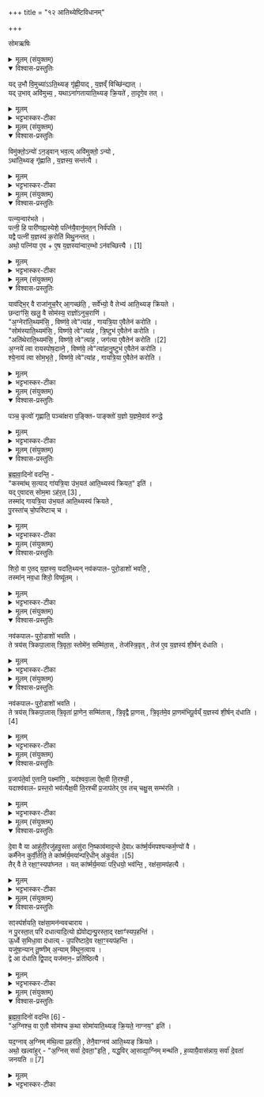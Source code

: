 +++
title = "१२ आतिथ्येष्टिविधानम्"

+++
<div class="js_include" url="/vedAH_yajuH/taittirIyam/sArasvata-vibhAgaH/saMhitA/sarva-prastutiH/6/2/01_AtithyeShTividhAnam"  newLevelForH1="1" includeTitle="true">

सोमऋषिः

<details><summary>मूलम् (संयुक्तम्)</summary>

यदु॒भौ वि॒मुच्या॑ति॒थ्यङ्गृ॑ह्णी॒याद्य॒ज्ञव्ँविच्छि॑न्द्या॒द्यदु॒भाववि॑मुच्य॒ यथाना॑गतायाति॒थ्यङ्क्रि॒यते॑ ता॒दृगे॒व तद्
</details>

<details open><summary>विश्वास-प्रस्तुतिः</summary>

यद् उ॒भौ वि॒मुच्या॑ऽऽति॒थ्यङ् गृ॑ह्णी॒याद् , य॒ज्ञव्ँ विच्छि॑न्द्यात् ।  
यद् उ॒भाव् अवि॑मुच्य॒ , यथाऽना॑गतायाति॒थ्यङ् क्रि॒यते॑ , ता॒दृगे॒व तत् ।
</details>

<details><summary>मूलम्</summary>

यद् उ॒भौ वि॒मुच्या॑ऽऽति॒थ्यङ् गृ॑ह्णी॒याद् , य॒ज्ञव्ँ विच्छि॑न्द्यात् ।  
यद् उ॒भाव् अवि॑मुच्य॒ , यथाऽना॑गतायाति॒थ्यङ् क्रि॒यते॑ , ता॒दृगे॒व तत् ।
</details>

<details><summary>भट्टभास्कर-टीका</summary>

1गतः क्रयः । आतिथ्यः प्रस्तूयते - यदुभावित्यादि ॥ यदुभावनड्वाहौ विमुच्यातिथ्यं गृह्णीयात् आतिथ्यं हविर्निर्वपेत् । 'अतिथेर्ण्यः' इत्यातिथ्यः प्रारम्भोभिप्रेतः, ग्रहणस्योपलक्षणार्थत्वात् । यज्ञं विच्छिन्द्यात् पूर्वोत्तरयोः कर्मणोः परस्परापेक्षायाः प्रतिपादकाभावात् ऐदमर्थ्यस्य दुर्ज्ञानत्वात् मध्ये यज्ञविच्छित्तिस्स्यात् । अथ यदुभावविमुच्यातिथ्यं गृह्णीयात, तद्दूषयति - यथाऽनागतायातिथ्यं क्रियते तादृगेव तत्स्यात् । आतिथ्यं नामागताय क्रियते । उभयोरविमोके आगमनस्यापरिसमाप्तत्वेन अनागतावस्थातुल्यत्वात् आगमनसमाप्तिनिमित्तमिदानीमनर्थकं स्यात् ॥
</details>

<details><summary>मूलम् (संयुक्तम्)</summary>

विमु॑क्तो॒ऽन्यो॑ऽन॒ड्वान्भव॒त्यवि॑मुक्तो॒ऽन्योऽथा॑ति॒थ्यङ्गृ॑ह्णाति य॒ज्ञस्य॒ सन्त॑त्यै॒
</details>

<details open><summary>विश्वास-प्रस्तुतिः</summary>

विमु॑क्तो॒ऽन्यो॑ ऽन॒ड्वान् भव॒त्य् अवि॑मुक्तो॒ ऽन्यो ,  
ऽथा॑ति॒थ्यङ् गृ॑ह्णाति , य॒ज्ञस्य॒ सन्त॑त्यै ।
</details>

<details><summary>मूलम्</summary>

विमु॑क्तो॒ऽन्यो॑ ऽन॒ड्वान् भव॒त्य् अवि॑मुक्तो॒ ऽन्यो ,  
ऽथा॑ति॒थ्यङ् गृ॑ह्णाति , य॒ज्ञस्य॒ सन्त॑त्यै ।
</details>

<details><summary>भट्टभास्कर-टीका</summary>

2कथं तर्हि कर्तव्यमित्याह - विमुक्त इत्यादिविधिः ॥ एकोनड्वान्विमुक्तः कार्यः अनागतत्वनिवृत्तये, एकमविमुक्तं कुर्यात् अविच्छेदार्थं कर्मणोऽपेक्षां द्योतयितुम् । अथास्मिन् काले आतिथ्यं गृह्णाति एवं यज्ञस्य सन्तत्यै अविच्छेदाय भवति आगतायैव चातिथ्यं कृतं भवति । 'एकान्याभ्यां समर्थाभ्याम्' इति प्रथमा तिङ्विभक्तिर्न निहन्यते । विमुक्ताविमुक्तसन्ततिशब्दानां पूर्वपदप्रकृतिस्वरत्वमुक्तम् ॥
</details>

<details><summary>मूलम् (संयुक्तम्)</summary>

पत्न्य॒न्वार॑भते॒ पत्नी॒ हि पारी॑णह्य॒स्येशे॒ पत्नि॑यै॒वानु॑मत॒न्निर्व॑पति॒ यद्वै पत्नी॑ य॒ज्ञस्य॑ क॒रोति॑ मिथु॒नन्तदथो॒ पत्नि॑या ए॒व [1]  
ए॒ष य॒ज्ञस्या॑न्वार॒म्भोऽन॑वच्छित्त्यै॒
</details>

<details open><summary>विश्वास-प्रस्तुतिः</summary>

पत्न्य॒न्वार॑भते ।  
पत्नी॒ हि पारी॑णह्य॒स्येशे॒ पत्नि॑यै॒वानु॑मत॒न् निर्व॑पति ।  
यद्वै पत्नी॑ य॒ज्ञस्य॑ क॒रोति॑ मिथु॒नन्तत् ।   
अथो॒ पत्नि॑या ए॒व + ए॒ष य॒ज्ञस्या॑न्वार॒म्भो ऽन॑वच्छित्त्यै । [1]
</details>

<details><summary>मूलम्</summary>

पत्न्य॒न्वार॑भते ।  
पत्नी॒ हि पारी॑णह्य॒स्येशे॒ पत्नि॑यै॒वानु॑मत॒न् निर्व॑पति ।  
यद्वै पत्नी॑ य॒ज्ञस्य॑ क॒रोति॑ मिथु॒नन्तत् ।   
अथो॒ पत्नि॑या ए॒व + ए॒ष य॒ज्ञस्या॑न्वार॒म्भो ऽन॑वच्छित्त्यै । [1]
</details>

<details><summary>भट्टभास्कर-टीका</summary>

3पत्न्यन्वारभते स्पृशतीति विधिः ॥ यस्मात्पत्नी पारीणह्यस्य धनस्य ईशे ईष्टे । 'लोपस्त आत्मनेपदेषु' इति तलोपः, 'हि च' इति निघाताभावः । अनुदात्तेत्त्वाल्लसार्वधातुकानुदात्तत्वम् । परितस्सर्वतो नह्यते बध्यते इति परिणत् गृहमुच्यते । 'नहिवृति' इति परेर्दीर्घत्वम् । शकटनामेति केचित् । तत्र भवं व्रीह्यादि धनं पारीणह्यम्, छान्दसो ञ्यः । यद्वा - 'परिमुखादिभ्यश्च' इति व्यत्ययेनानव्ययीभावादपि ञ्यः । एवं पत्न्या स्पृष्टे तयाऽनुमतमेव निर्वपति । पूर्ववद्गतेः प्रकृतिस्वरत्वम् । यस्मात्पत्न्यपि यज्ञस्य करोति मिथुनं भवति यजमानकर्मणा सह । द्वितीयो गुणः । अथ तृतीयो गुण उच्यते - अथो डति । अपिच पत्न्या अपि यज्ञस्यैव एषोन्वारम्भः यजमानमारभमाणमिवान्वारभते । एवं हि क्रियमाणे यज्ञस्यानवच्छित्यै अविरतये भवति । अव्ययपूर्वपदप्रकृतिस्वरत्वम् । थाथादिस्वरेणान्वारम्भशब्दोन्तोदात्तः ॥
</details>

<details><summary>मूलम् (संयुक्तम्)</summary>

याव॑द्भि॒र्वै राजा॑नुच॒रैरा॒गच्छ॑ति॒ सर्वे॑भ्यो॒ वै तेभ्य॑ आति॒थ्यङ्क्रि॑यते॒ छन्दाꣳ॑सि॒ खलु॒ वै सोम॑स्य॒ राज्ञो॑ऽनुच॒राण्य॒ग्नेरा॑ति॒थ्यम॑सि॒ विष्ण॑वे॒ त्वेत्या॑ह गायत्रि॒या ए॒वैतेन॑ करोति॒ सोम॑स्याति॒थ्यम॑सि॒ विष्ण॑वे॒ त्वेत्या॑ह त्रि॒ष्टुभ॑ ए॒वैतेन॑ करो॒त्यति॑थेराति॒थ्यम॑सि॒ विष्ण॑वे॒ त्वेत्या॑ह॒ जग॑त्यै [2]  
ए॒वैतेन॑ करोत्य॒ग्नये॑ त्वा रायस्पोष॒दाव्ने॒ विष्ण॑वे॒ त्वेत्या॑हानु॒ष्टुभ॑ ए॒वैतेन॑ करोति श्ये॒नाय॑ त्वा सोम॒भृते॒ विष्ण॑वे॒ त्वेत्या॑ह गायत्रि॒या ए॒वैतेन॑ करोति॒
</details>

<details open><summary>विश्वास-प्रस्तुतिः</summary>

याव॑द्भि॒र् वै राजा॑नुच॒रैर् आ॒गच्छ॑ति॒ , सर्वे॑भ्यो॒ वै तेभ्य॑ आति॒थ्यङ् क्रि॑यते ।   
छन्दाꣳ॑सि॒ खलु॒ वै सोम॑स्य॒ राज्ञो॑ऽनुच॒राणि॑ ।  
"अ॒ग्नेरा॑ति॒थ्यम॑सि॒ , विष्ण॑वे॒ त्वे"त्या॑ह , गायत्रि॒या ए॒वैतेन॑ करोति ।  
"सोम॑स्याति॒थ्यम॑सि॒ , विष्ण॑वे॒ त्वे"त्या॑ह , त्रि॒ष्टुभ॑ ए॒वैतेन॑ करोति ।  
"अति॑थेराति॒थ्यम॑सि॒ , विष्ण॑वे॒ त्वे"त्या॑ह॒ , जग॑त्या ए॒वैतेन॑ करोति ।[2]   
अ॒ग्नये॑ त्वा रायस्पोष॒दाव्ने॒ , विष्ण॑वे॒ त्वे"त्या॑हानु॒ष्टुभ॑ ए॒वैतेन॑ करोति ।  
श्ये॒नाय॑ त्वा सोम॒भृते॒ , विष्ण॑वे॒ त्वे"त्या॑ह , गायत्रि॒या ए॒वैतेन॑ करोति ।  
</details>

<details><summary>मूलम्</summary>

याव॑द्भि॒र् वै राजा॑नुच॒रैर् आ॒गच्छ॑ति॒ , सर्वे॑भ्यो॒ वै तेभ्य॑ आति॒थ्यङ् क्रि॑यते ।   
छन्दाꣳ॑सि॒ खलु॒ वै सोम॑स्य॒ राज्ञो॑ऽनुच॒राणि॑ ।  
"अ॒ग्नेरा॑ति॒थ्यम॑सि॒ , विष्ण॑वे॒ त्वे"त्या॑ह , गायत्रि॒या ए॒वैतेन॑ करोति ।  
"सोम॑स्याति॒थ्यम॑सि॒ , विष्ण॑वे॒ त्वे"त्या॑ह , त्रि॒ष्टुभ॑ ए॒वैतेन॑ करोति ।  
"अति॑थेराति॒थ्यम॑सि॒ , विष्ण॑वे॒ त्वे"त्या॑ह॒ , जग॑त्या ए॒वैतेन॑ करोति ।[2]   
अ॒ग्नये॑ त्वा रायस्पोष॒दाव्ने॒ , विष्ण॑वे॒ त्वे"त्या॑हानु॒ष्टुभ॑ ए॒वैतेन॑ करोति ।  
श्ये॒नाय॑ त्वा सोम॒भृते॒ , विष्ण॑वे॒ त्वे"त्या॑ह , गायत्रि॒या ए॒वैतेन॑ करोति ।  
</details>

<details><summary>भट्टभास्कर-टीका</summary>

4यावद्भिरित्यादि ॥ यत्परिमाणैर्भृत्यैस्सह राजा आगच्छति तेभ्यस्सर्वेभ्योप्यातिथ्यं कार्यम्, न पुनः केभ्यश्चिदेव । छन्दांसि च गायत्र्यादीनि सोमस्य राज्ञोनुचराणि, अतस्तेभ्योप्यातिथ्यं कर्तव्यम् । यद्येवं कस्मात्तर्हि 'अग्रेरातिथ्यमसि' इत्यादिभिर्मन्त्रैः अग्न्यादिभ्य एवानुचरेभ्यः क्रियते, न तु गायत्र्यादिभ्य इत्यत आह - गायत्र्या अपि क्रियत एवातिथ्यं, तमग्निर्देवता यागात्मा सोमात्मा वा परमात्मैव वा । स हि विश्वात्मा सोमलतात्मना इदानीं गृहमागच्छति, तस्मै सानुचरायातिथ्यं क्रियते । तत्र 'अग्नेरातिथ्यमसि' इति यस्मादग्नये क्रियते एतेनैव गायत्र्या अपि क्रियत एवातिथ्यम्; 'तमग्निर्देवताऽन्वसृज्यत गायत्री छन्दः' इति द्वयोरपि प्रजापतेर्मुखजातत्वात्; अग्निग्रहणस्य च मुखजातत्वोपलक्षणत्वात् । एवं त्रिष्टुबादीनां सोमादिभिस्संबन्धविशेषोन्वेष्टव्यः, इदमेव वा वचनं प्रमाणमिति श्रद्धातव्यम् ॥
</details>

<details><summary>मूलम् (संयुक्तम्)</summary>

पञ्च॒ कृत्वो॑ गृह्णाति॒ पञ्चा॑क्षरा प॒ङ्क्तिᳶ पाङ्क्तो॑ य॒ज्ञो य॒ज्ञमे॒वाव॑ रुन्द्धे
</details>

<details open><summary>विश्वास-प्रस्तुतिः</summary>

पञ्च॒ कृत्वो॑ गृह्णाति॒
पञ्चा॑क्षरा प॒ङ्क्तिᳶ
पाङ्क्तो॑ य॒ज्ञो
य॒ज्ञमे॒वाव॑ रुन्द्धे
</details>

<details><summary>मूलम्</summary>

पञ्च॒ कृत्वो॑ गृह्णाति॒
पञ्चा॑क्षरा प॒ङ्क्तिᳶ
पाङ्क्तो॑ य॒ज्ञो
य॒ज्ञमे॒वाव॑ रुन्द्धे
</details>

<details><summary>भट्टभास्कर-टीका</summary>

5पञ्च कृत्व इति विधिः ॥ पञ्चाक्षरेत्यादि । व्याख्यातम् ॥

-  [पञ्च॒ कृत्व॒ आंऽक्ते॑ ।
पञ्चा॑क्षरा प॒ङ्क्तिः ।
पाङ्क्तो॑ य॒ज्ञः, य॒ज्ञमे॒वाव॑ रुन्धे ।  

  पञ्चकृत्वः एकैकस्य द्वयोर्वा पञ्चकृत्वः । कृत्व इति शब्दान्तरमेवेदमभ्यावृत्तिमाचष्टे । पच्छा क्षरा पङ्क्तिः देवानां पङ्क्तेः पञ्चाक्षरत्वात् । पदानां वा पञ्चाक्षरत्वात् पङ्क्तिः पञ्चाक्षरेत्युच्यते । पङ्क्तेरागतः पाङ्क्तः । उत्सादित्वात् । धानाः, करम्भः, परिवापः, पुरोडाशः, पयस्या, तेन पङ्क्तिराप्यते । तत् यज्ञस्य पाङ्क्तत्वमिति । यज्ञः पाङ्क्त इति । एवमत्रापि पञ्चत्वसङ्ख्यासंपादनात् पाङ्को यज्ञः परिगृहीतो भवतीति ।
]
</details>

<details><summary>मूलम् (संयुक्तम्)</summary>

ब्रह्मवा॒दिनो॑ वदन्ति॒ कस्मा॑त्स॒त्याद्गा॑यत्रि॒या उ॑भ॒यत॑ आति॒थ्यस्य॑ क्रियत॒ इति॒ यदे॒वादस्सोम॒मा [3]  
अह॑र॒त्तस्मा॑द्गायत्रि॒या उ॑भ॒यत॑ आति॒थ्यस्य॑ क्रियते पु॒रस्ता॑च्चो॒परि॑ष्टाच्च॒
</details>

<details open><summary>विश्वास-प्रस्तुतिः</summary>

ब्र॒ह्म॒वा॒दिनो॑ वदन्ति॒ -  
"कस्मा॑थ् स॒त्याद् गा॑यत्रि॒या उ॑भ॒यत॑ आति॒थ्यस्य॑ क्रियत॒" इति॑ ।  
यद् ए॒वादस् सोम॒मा ऽह॑र॒त् [3] ,   
तस्मा॑द् गायत्रि॒या उ॑भ॒यत॑ आति॒थ्यस्य॑ क्रियते ,  
पु॒रस्ता॑च् चो॒परि॑ष्टाच् च ।
</details>

<details><summary>मूलम्</summary>

ब्र॒ह्म॒वा॒दिनो॑ वदन्ति॒ -  
"कस्मा॑थ् स॒त्याद् गा॑यत्रि॒या उ॑भ॒यत॑ आति॒थ्यस्य॑ क्रियत॒" इति॑ ।  
यद् ए॒वादस् सोम॒मा ऽह॑र॒त् [3] ,   
तस्मा॑द् गायत्रि॒या उ॑भ॒यत॑ आति॒थ्यस्य॑ क्रियते ,  
पु॒रस्ता॑च् चो॒परि॑ष्टाच् च ।
</details>

<details><summary>भट्टभास्कर-टीका</summary>

6ब्रह्मवादिन इत्यादि ॥ कस्मात्कारणात् गायत्र्या उभयतः क्रियते । किं कारणान्तरेणेत्येवशब्दार्थः । क्रियते इति किं विवक्षितं ब्रह्मवादिनामित्याह - पुरस्ताच्चोपरिष्टाच्चेति । पूर्वस्मिन् काले ऊर्ध्वकाले च । 'अस्ताति च' इति पूर्वशब्दस्य पुरादेशः 'उपर्युपरिष्टात्' इत्यूर्ध्वशब्दस्य निपात्यते ॥
</details>

<details><summary>मूलम् (संयुक्तम्)</summary>

शिरो॒ वा ए॒तद्य॒ज्ञस्य॒ यदा॑ति॒थ्यन्नव॑कपालᳶ पुरो॒डाशो॑ भवति॒ तस्मा॑न्नव॒धा शिरो॒ विष्यू॑त॒न्...
</details>

<details open><summary>विश्वास-प्रस्तुतिः</summary>

शिरो॒ वा ए॒तद् य॒ज्ञस्य॒ यदा॑ति॒थ्यन् नव॑कपालᳶ पुरो॒डाशो॑ भवति॒ ,  
तस्मा॑न् नव॒धा शिरो॒ विष्यू॑तम् ।  
</details>

<details><summary>मूलम्</summary>

शिरो॒ वा ए॒तद् य॒ज्ञस्य॒ यदा॑ति॒थ्यन् नव॑कपालᳶ पुरो॒डाशो॑ भवति॒ ,  
तस्मा॑न् नव॒धा शिरो॒ विष्यू॑तम् ।  
</details>

<details><summary>भट्टभास्कर-टीका</summary>

7अथ नवकपालत्वं पुरोडाशस्य विधातुमाह - शिरो वा इति ॥ शिर एवैतत् प्रधानमातिथ्यं यज्ञस्य, सोमार्थत्वात् । तस्मात् नवकपाल इत्यादिविधिः । नवसु कपालेषु संस्कृतः इत्युत्पन्नस्याणः 'द्विगोर्लुक्' इति लुक्, 'इगन्तकाल' इति पूर्वपदप्रकृतिस्वरत्वम् । पुरो दाशन्ते एनमिति पुरोडाशाः, पृषोदरादिः, 'छन्दसि बहुलम्' इत्युत्तरपदाद्युदात्तत्वम्, 'पुरोव्ययम्' इति गतित्वात्थाथादिस्वरः प्राप्तो बाध्यते । तस्मादिति । शिरोव्रतस्यातिथ्यस्य नवकपालत्वात् नवधा विष्यूतं परस्परस्यूतं नवकपालखण्डं शिरः प्रजानाम् । सिवेर्निष्ठायां 'छ्वोश्शूठ्' इत्यूठ्, 'गतिरनन्तरः' इति गतेः प्रकृतिस्वरत्वम् ॥
</details>

<details><summary>मूलम् (संयुक्तम्)</summary>

नव॑कपालᳶ पुरो॒डाशो॑ भवति॒ ते त्रय॑स्त्रिकपा॒लास्त्रि॒वृता॒ स्तोमे॑न॒ सम्मि॑ता॒स्तेज॑स्त्रि॒वृत्तेज॑ ए॒व य॒ज्ञस्य॑ शी॒र्षन्द॑धाति॒
</details>

<details open><summary>विश्वास-प्रस्तुतिः</summary>

नव॑कपालᳶ पुरो॒डाशो॑ भवति ।  
ते त्रय॑स् त्रिकपा॒लास् त्रि॒वृता॒ स्तोमे॑न॒ सम्मि॑ता॒स् ,
तेज॑स्त्रि॒वृत् , तेज॑ ए॒व य॒ज्ञस्य॑ शी॒र्षन् द॑धाति ।  
</details>

<details><summary>मूलम्</summary>

नव॑कपालᳶ पुरो॒डाशो॑ भवति ।  
ते त्रय॑स् त्रिकपा॒लास् त्रि॒वृता॒ स्तोमे॑न॒ सम्मि॑ता॒स् ,
तेज॑स्त्रि॒वृत् , तेज॑ ए॒व य॒ज्ञस्य॑ शी॒र्षन् द॑धाति ।  
</details>

<details><summary>भट्टभास्कर-टीका</summary>

8द्वितीयं विधत्ते गुणान्तरं दर्शयितुं - नवकपाल इति ॥ ते इत्याधारभूतानि कपालानि बुद्ध्या निष्कृष्य निर्दिश्यन्ते, वक्ष्यमाणस्वरूपापेक्षया पुल्लिङ्गता । तानि नव कपालानि त्रयस्त्रिकपालाः कपालत्रयवन्तः संघातविशेषा इत्यर्थः । यथा मध्ये त्रीणि प्राचीनानि, त्रीणि दक्षिणतः, त्रीण्युत्तरतः । त्रीणि कपालानि येषां सन्तीति त्रिकपालाः, मत्त्वर्थीयोऽकारः, अर्श आदित्वादच्, बहुव्रीहौ वा स्वरव्यत्ययः, त्रिचक्रादिर्वा द्रष्टव्यः । द्विगावेव वा स्वरलिङ्गव्यत्ययः । यस्मादेवं तस्मात्ते त्रिवृता स्तोमेन सम्मिताः तुल्याः । त्रिवृदिति । त्रिभिस्तृचैः नव स्तोत्रिया भवन्ति । तस्मात्तत्सामान्यात् त्रिवृता तुल्यत्वं नवानां कपालानाम् । समुदायस्य तत्तुल्यत्वात्समुदायिनामपि तत्तुल्यत्वमुपचर्यते । एतदुक्तं भवति - कपालत्रयावृत्तनवकपालसंबन्धात् तृचत्रयात्मकेन त्रिवृता तुल्यो नवकपालः पुरोडाश डति । त्रिचक्रादित्वात् त्रिवृत उत्तरपदान्तोदात्तत्वम् । संमिते गतेः पूर्वपदप्रकृतिस्वरत्वं पूर्ववत् । तेजस्त्रिवृदिति । तेजसा सहोत्पन्नत्वात् यथा - 'स मुखतस्त्रिवृतं निरमिमीत तमग्रिर्देवताऽन्वसृज्यत' इति । तेजस्साधनत्वाद्वा । तस्मात् यज्ञस्य शीर्षन् शिरस्स्थानीये आतिथ्ये तेजो दधाति स्थापयति । 'शीर्षञ्छन्दसि' इति शीर्षादेशः, 'सुपां सुलुक्' इति ङेर्लुक्, 'न ङिसंबुद्ध्योः' इति नलोपप्रतिषेधः ॥
</details>

<details><summary>मूलम् (संयुक्तम्)</summary>

नव॑कपालᳶ पुरो॒डाशो॑ भवति॒ ते त्रय॑स्त्रिकपा॒लास्त्रि॒वृता॑ प्रा॒णेन॒ सम्मि॑तास्त्रि॒वृद्वै [4]  
प्रा॒णस्त्रि॒वृत॑मे॒व प्रा॒णम॑भिपू॒र्वय्ँय॒ज्ञस्य॑ शी॒र्षन्द॑धाति
</details>

<details open><summary>विश्वास-प्रस्तुतिः</summary>

नव॑कपालᳶ पुरो॒डाशो॑ भवति ।  
ते त्रय॑स् त्रिकपा॒लास् त्रि॒वृता॑ प्रा॒णेन॒ सम्मि॑तास् ,
त्रि॒वृद्वै प्रा॒णस् , त्रि॒वृत॑मे॒व प्रा॒णम॑भिपू॒र्वय्ँ य॒ज्ञस्य॑ शी॒र्षन् द॑धाति ।[4]
</details>

<details><summary>मूलम्</summary>

नव॑कपालᳶ पुरो॒डाशो॑ भवति ।  
ते त्रय॑स् त्रिकपा॒लास् त्रि॒वृता॑ प्रा॒णेन॒ सम्मि॑तास् ,
त्रि॒वृद्वै प्रा॒णस् , त्रि॒वृत॑मे॒व प्रा॒णम॑भिपू॒र्वय्ँ य॒ज्ञस्य॑ शी॒र्षन् द॑धाति ।[4]
</details>

<details><summary>भट्टभास्कर-टीका</summary>

9अथ तृतीयं विधत्ते गुणान्तरप्रदर्शनार्थं - नवकपाल इति ॥ पूर्वेणैवावगतप्रायमिदम्, प्राणेन साम्यं प्रतिपाद्यते इति विशेषः । त्रिवृता त्रिवृत्तुल्येन प्राणेन ते संमिताः; प्राणोपि हि त्रिवृता तुल्यो भवति, नवत्वयोगात्, 'नव वै पुरुषे प्राणाः' इति नवाधिष्ठानत्वात् । तस्मात्त्रिवृतं नवाधिष्ठानं प्राणं यज्ञस्य प्रधानभूते अस्मिन्नातिथ्ये अभिपूर्वमनुक्रमेण दधाति स्थापयति । अत्रापि त्रिकत्रयात्मकत्वं प्राणस्य द्रष्टव्यम् । त्रयो दक्षिणतस्तिर्यक्स्वर्गते, त्रय उत्तरतस्तिर्यक्, त्रय उपर्यधोभावेनेति ॥
</details>

<details><summary>मूलम् (संयुक्तम्)</summary>

प्र॒जाप॑ते॒र्वा ए॒तानि॒ पक्ष्मा॑णि॒ यद॑श्ववा॒ला ऐ॑क्ष॒वी ति॒रश्ची॒ यदाश्व॑वालᳶ प्रस्त॒रो भव॑त्यैक्ष॒वी ति॒रश्ची॑ प्र॒जाप॑तेरे॒व तच्चक्षु॒स्सम्भ॑रति
</details>

<details open><summary>विश्वास-प्रस्तुतिः</summary>

प्र॒जाप॑ते॒र्वा ए॒तानि॒ पक्ष्मा॑णि॒ , यद॑श्ववा॒ला ऐ॑क्ष॒वी ति॒रश्ची॒ ,  
यदाश्व॑वालᳶ प्रस्त॒रो भव॑त्यैक्ष॒वी ति॒रश्ची॑ प्र॒जाप॑तेर् ए॒व तच् चक्षु॒स् सम्भ॑रति ।
</details>

<details><summary>मूलम्</summary>

प्र॒जाप॑ते॒र्वा ए॒तानि॒ पक्ष्मा॑णि॒ , यद॑श्ववा॒ला ऐ॑क्ष॒वी ति॒रश्ची॒ ,  
यदाश्व॑वालᳶ प्रस्त॒रो भव॑त्यैक्ष॒वी ति॒रश्ची॑ प्र॒जाप॑तेर् ए॒व तच् चक्षु॒स् सम्भ॑रति ।
</details>

<details><summary>भट्टभास्कर-टीका</summary>

10प्रस्तरादिविशेषान्विधास्यन् आह - प्रजापतेर्वा इत्यादि ॥ पक्ष्माणि अक्षिरोमाणि । 'पत्यावैश्वर्ये' इति पूर्वपदप्रकृतिस्वरत्वम् । अश्ववालाः अश्वस्य पुच्छरोमाणीति केचित् । अन्य आहुः - ऐक्षवी स्या[वीव]त् समुदायप्रसिद्धेश्च । अश्वकर्णादिवत्संज्ञैषा; तेन काशा उच्यन्ते न प्राजापत्यपक्ष्मतया स्तूयन्त इति । ऐक्षवी इक्षुलतिके तिरश्ची तिरश्चीने प्रजापेतरक्ष्णोश्चर्मपुटिके तिर्यक्त्वयोगादुच्यते । वक्ष्यति च 'प्रजापतेरेव तच्चक्षुस्सं भरति' इति । 'चौ' इति पूर्वपदान्तोदात्तत्वम् । उभयत्रापि 'वा छन्दसि' इति पूर्वसवर्णदीर्घत्वम् । प्रजापतेर्वा एते अक्ष्णोश्चर्मपुटिके तिरश्च्यौ यदैक्षव्यौ लतिके इत्यर्थः । यदिति । अश्ववालविकार आश्ववालः । 'अनुदात्तादेश्च' इत्यम् । प्रस्तीर्यते इति प्रस्तरः, 'ऋदोरप्', थाथादिनोत्तरपदान्तोदात्तत्वम् । अत्र तु तिरश्ची इति विधृती उच्येते तिर्यक्त्वयोगादेव । यस्मादेवं तस्मादाश्ववालः प्रस्तरः कार्यः, ऐक्षवी विधृती इति विधिरनुमीयते ॥
</details>

<details><summary>मूलम् (संयुक्तम्)</summary>

दे॒वा वै या आहु॑ती॒रजु॑हवु॒स्ता असु॑रा नि॒ष्काव॑माद॒न्ते दे॒वाᳵ का॑र्ष्म॒र्य॑मपश्यन्कर्म॒ण्यो॑ वै कर्मै॑नेन कुर्वी॒तेति॒ ते का॑र्ष्मर्य॒मया॑न्परि॒धीन् [5]  
अ॒कु॒र्व॒त॒ तैर्वै ते रक्षा॒ꣳ॒स्यपा॑घ्नत॒ यत्का॑र्ष्मर्य॒मयाः॑ परि॒धयो॒ भव॑न्ति॒ रक्ष॑सा॒मप॑हत्यै॒
</details>

<details open><summary>विश्वास-प्रस्तुतिः</summary>

दे॒वा वै या आहु॑ती॒रजु॑हवु॒स्ता असु॑रा नि॒ष्काव॑माद॒न्ते दे॒वाᳵ का॑र्ष्म॒र्य॑मपश्यन्कर्म॒ण्यो॑ वै ।  
कर्मै॑नेन कुर्वी॒तेति॒ ते का॑र्ष्मर्य॒मया॑न्परि॒धीन् अ॑कुर्वत ।[5]  
तैर् वै ते रक्षा॒ꣳ॒स्यपा॑घ्नत ।
यत् का॑र्ष्मर्य॒मयाः॑ परि॒धयो॒ भव॑न्ति॒ , रक्ष॑सा॒मप॑हत्यै ।
</details>

<details><summary>मूलम्</summary>

दे॒वा वै या आहु॑ती॒रजु॑हवु॒स्ता असु॑रा नि॒ष्काव॑माद॒न्ते दे॒वाᳵ का॑र्ष्म॒र्य॑मपश्यन्कर्म॒ण्यो॑ वै ।  
कर्मै॑नेन कुर्वी॒तेति॒ ते का॑र्ष्मर्य॒मया॑न्परि॒धीन् अ॑कुर्वत ।[5]  
तैर् वै ते रक्षा॒ꣳ॒स्यपा॑घ्नत ।
यत् का॑र्ष्मर्य॒मयाः॑ परि॒धयो॒ भव॑न्ति॒ , रक्ष॑सा॒मप॑हत्यै ।
</details>

<details><summary>भट्टभास्कर-टीका</summary>

11देवा वा इत्यादि ॥ निष्कावं निष्कृष्यग्न्यास्यादाच्छिद्याच्छिद्य आदन् अभक्षयन् आहुतिम् । कवति कौति कूव[कुना]तीनामन्यतमस्तस्मादाभीक्ष्ण्ये णमुल्, द्विर्वचनं तु न क्रियते, अनित्यत्वात् । गतिकर्मा चायमत्र द्रष्टव्यः । यद्वा - निष्कावं अशब्दयित्वा निःशब्दं, निरिति प्रतिषेधमाचष्टे । ते देवाः कार्ष्मर्यं श्रीपर्णीवृक्षं अपश्यन् शक्तिविशेषं तत्राधातुं विशिष्टसंकल्पात्मिकां दृष्टिं तत्र कृतवन्तः । कथमित्याह - कर्मण्य इत्यादि । एष कर्मण्यः कर्मणि साधुः अभिमतकर्मसाधनयोग्यः । तस्मादेनेन सर्वमभिमतं कर्म कुर्वीत; तत्कारणं वयमित्थं प्रतिजानीमहे इति । एनादेशोनुदात्तः । ततस्ते देवाः कार्ष्मर्यमयान् कार्ष्मर्यविकारान् परिधीनकुर्वत । 'नित्यं वृद्धशरादिभ्यः' इति मयट् । परितो धीयन्ते इति परिधयः, 'उपसर्गे घोः किः' कृदुत्तरपदप्रकृतिस्वरत्वम् । तैरित्यादि । गतम् ॥
</details>

<details><summary>मूलम् (संयुक्तम्)</summary>

सꣵस्प॑र्शयति॒ रक्ष॑सा॒मन॑न्ववचाराय॒ न पु॒रस्ता॒त्परि॑ दधात्यादि॒त्यो ह्ये॑वोद्यन्पु॒रस्ता॒द्रक्षाꣳ॑स्यप॒हन्त्यू॒र्ध्वे स॒मिधा॒वा द॑धात्यु॒परि॑ष्टादे॒व रक्षा॒ꣳ॒स्यप॑हन्ति॒ यजु॑षा॒न्यान्तू॒ष्णीम॒न्याम्मि॑थुन॒त्वाय॒ द्वे आ द॑धाति द्वि॒पाद्यज॑मान॒ᳶ प्रति॑ष्ठित्यै
</details>

<details open><summary>विश्वास-प्रस्तुतिः</summary>

सꣵस्प॑र्शयति॒ रक्ष॑सा॒मन॑न्ववचाराय ।  
न पु॒रस्ता॒त् परि॑ दधात्यादि॒त्यो ह्ये॑वोद्यन्पु॒रस्ता॒द् रक्षाꣳ॑स्यप॒हन्ति॑ ।  
ऊ॒र्ध्वे स॒मिधा॒वा द॑धात्य् - उ॒परि॑ष्टादे॒व रक्षा॒ꣳ॒स्यप॑हन्ति ।  
यजु॑षा॒न्यान् तू॒ष्णीम् अ॒न्याम् मि॑थुन॒त्वाय ।  
द्वे आ द॑धाति द्वि॒पाद् यज॑मान॒ᳶ प्रति॑ष्ठित्यै ।  
</details>

<details><summary>मूलम्</summary>

सꣵस्प॑र्शयति॒ रक्ष॑सा॒मन॑न्ववचाराय ।  
न पु॒रस्ता॒त् परि॑ दधात्यादि॒त्यो ह्ये॑वोद्यन्पु॒रस्ता॒द् रक्षाꣳ॑स्यप॒हन्ति॑ ।  
ऊ॒र्ध्वे स॒मिधा॒वा द॑धात्य् - उ॒परि॑ष्टादे॒व रक्षा॒ꣳ॒स्यप॑हन्ति ।  
यजु॑षा॒न्यान् तू॒ष्णीम् अ॒न्याम् मि॑थुन॒त्वाय ।  
द्वे आ द॑धाति द्वि॒पाद् यज॑मान॒ᳶ प्रति॑ष्ठित्यै ।  
</details>

<details><summary>भट्टभास्कर-टीका</summary>

12संस्पर्शयतीत्यादि ॥ किमर्थमिदम्, ननु प्रकृतावुक्तमत्रापि भविष्यति? तर्हि साधाराणविधानार्थमिदं, तेन यद्यत्प्राप्तं तदर्थं भविष्यति । तेन उपसत्सु विस्रंभयति संस्पर्शयति परिधीनिति विधिः । अनन्ववचाराय अननुप्रवेशाय । आदित्य एव पूर्वस्यां दिशि परिधिकार्यकारी । ऊर्ध्वे समिधो आघाराख्ये । उपरिष्टादूर्ध्वायां दिशि स्थितानि रक्षांसि अपहन्ति । यजुषेति । 'वीतिहोत्रं त्वा' हति गायत्र्यपि अनवसानत्वाद्यजुरुच्यते । दक्षिणां यनुषा उत्तरा तूष्णीम् । मिथुनत्वायेति । द्वैरूप्येण हि मिथुनत्वं भवति । द्वे इति द्वित्वविधिः । द्विपादिति । 'संख्या सुपूर्वस्य' इति लोपस्समासान्तः, 'द्वित्रिभ्यां पद्दन्' इत्युत्तरपदान्तोदात्तत्वम् । प्रतिष्ठित्यै भवति यजमानस्य यस्माद्द्विपाद्यजमानः तस्माद्वे आदधाति; तस्य प्रतिष्ठित्यै अप्रच्युतस्वरूपत्वाय तद्भवति । 'तादौ च' इति गतेः प्रकृतिस्वरत्वम् ॥
</details>

<details><summary>मूलम् (संयुक्तम्)</summary>

ब्रह्मवा॒दिनो॑ वदन्ति [6]  
अ॒ग्निश्च॒ वा ए॒तौ सोम॑श्च क॒था सोमा॑याति॒थ्यङ्क्रि॒यते॒ नाग्नय॒ इति॒ यद॒ग्नाव॒ग्निम्म॑थि॒त्वा प्र॒हर॑ति॒ तेनै॒वाग्नय॑ आति॒थ्यङ्क्रि॑य॒ते
</details>

<details open><summary>विश्वास-प्रस्तुतिः</summary>

ब्र॒ह्म॒वा॒दिनो॑ वदन्ति [6] -  
"अ॒ग्निश्च॒ वा ए॒तौ सोम॑श्च क॒था सोमा॑याति॒थ्यङ् क्रि॒यते॒ नाग्नय॒" इति॑ ।  

यद॒ग्नाव् अ॒ग्निम् म॑थि॒त्वा प्र॒हर॑ति॒ , तेनै॒वाग्नय॑ आति॒थ्यङ् क्रि॑यते ।  
अथो॒ खल्वा॑हुर् -  "अ॒ग्निस् सर्वा॑ दे॒वता॒"इति॒  , यद्ध॒विर् आ॒साद्या॒ग्निम् मन्थ॑ति , ह॒व्यायै॒वास॑न्नाय॒ सर्वा॑ दे॒वता॑ जनयति ॥ [7]  
</details>

<details><summary>मूलम्</summary>

ब्र॒ह्म॒वा॒दिनो॑ वदन्ति [6] -  
"अ॒ग्निश्च॒ वा ए॒तौ सोम॑श्च क॒था सोमा॑याति॒थ्यङ् क्रि॒यते॒ नाग्नय॒" इति॑ ।  

यद॒ग्नाव् अ॒ग्निम् म॑थि॒त्वा प्र॒हर॑ति॒ , तेनै॒वाग्नय॑ आति॒थ्यङ् क्रि॑यते ।  
अथो॒ खल्वा॑हुर् -  "अ॒ग्निस् सर्वा॑ दे॒वता॒"इति॒  , यद्ध॒विर् आ॒साद्या॒ग्निम् मन्थ॑ति , ह॒व्यायै॒वास॑न्नाय॒ सर्वा॑ दे॒वता॑ जनयति ॥ [7]  
</details>

<details><summary>भट्टभास्कर-टीका</summary>

13ब्रह्मवादिन इत्यादि ॥ द्वावेतौ देवौ अग्निश्च सोमश्च; तत्कथा केन हेतुना सोमायैवातिथ्यं क्रियते नाग्नय इति प्रश्नमाहुर्ब्रह्यवादिनः । 'था हेतौ च' इति थाप्रत्ययः । उत्तरम् - यदग्नावित्यादि । योयं मथितस्याग्रेः अग्नौ प्रहारः तेनैवाग्निः कृतातिथ्यो भवति, न पृथक्कर्तव्यमिति । अथो इति । अथ खल्वन्य आहुः - अग्निस्सर्वा देवताः यद्धविरातिथ्यमासाद्याग्रिं मन्थति, तत्तस्मै आतिथ्याय हव्याय सर्वा देवता जनयति प्रादुर्भावयति, तस्मादासन्नमातिथ्यं हविः सर्वदेवतार्थं सदग्न्यर्थमपि भविष्यतीति । यदुक्तं 'यदग्नावग्निं मथित्वा प्र हरति तेनैवाग्नय आतिथ्यं क्रियते' इति तेनैतत्समीचीनमुत्तरमिति तेषामभिप्रायः । यद्वा - मथित्वा प्रहरणेनैवाग्निः कृतातिथ्य इत्युक्तम्, इदानीं तदेव मथनं स्नूयते - हविरासादनानन्तरं यदिदं मथितं क्रियते तेनैतद्धविरर्थं सर्वा देवता जनयति, तस्मादग्निं मन्थेदिति विधिरनुमीयते । हवमर्हतीति 'छन्दसि च' इति यः ॥

इति षष्ठे द्वितीये प्रथमोनुवाकः ।  
</details>

</div>